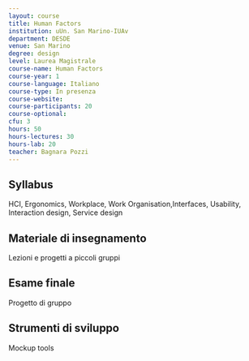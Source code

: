 ```yaml
---
layout: course
title: Human Factors
institution: uUn. San Marino-IUAv
department: DESDE
venue: San Marino
degree: design
level: Laurea Magistrale
course-name: Human Factors
course-year: 1
course-language: Italiano
course-type: In presenza
course-website: 
course-participants: 20
course-optional: 
cfu: 3
hours: 50
hours-lectures: 30
hours-lab: 20
teacher: Bagnara Pozzi
---
```



## Syllabus 
HCI, Ergonomics, Workplace, Work Organisation,Interfaces, Usability, Interaction design, Service design

## Materiale di insegnamento 
Lezioni e progetti a piccoli gruppi

 ## Esame finale 
Progetto di gruppo

 ## Strumenti di sviluppo 
Mockup tools

